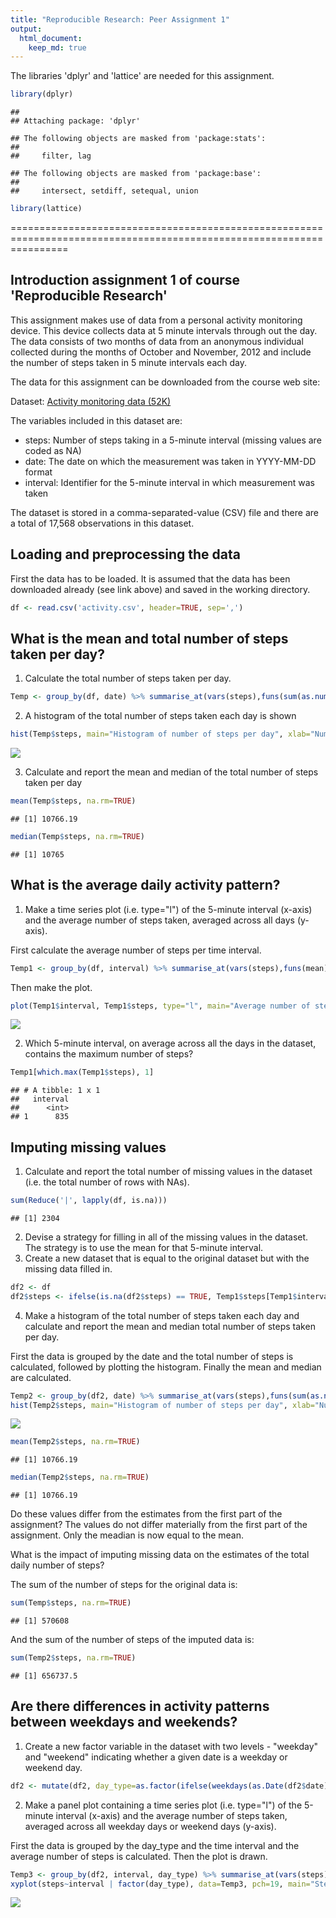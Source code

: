 ```yaml
---
title: "Reproducible Research: Peer Assignment 1"
output: 
  html_document:
    keep_md: true
---
```




The libraries 'dplyr' and 'lattice' are needed for this assignment.


```r
library(dplyr)
```

```
## 
## Attaching package: 'dplyr'
```

```
## The following objects are masked from 'package:stats':
## 
##     filter, lag
```

```
## The following objects are masked from 'package:base':
## 
##     intersect, setdiff, setequal, union
```

```r
library(lattice)
```

======================================================================================================================

## Introduction assignment 1 of course 'Reproducible Research'

This assignment makes use of data from a personal activity monitoring device. This device collects data at 5 minute intervals through out the day. The data consists of two months of data from an anonymous individual collected during the months of October and November, 2012 and include the number of steps taken in 5 minute intervals each day.

The data for this assignment can be downloaded from the course web site:

Dataset: [Activity monitoring data (52K)](https://d396qusza40orc.cloudfront.net/repdata%2Fdata%2Factivity.zip)

The variables included in this dataset are:

* steps: Number of steps taking in a 5-minute interval (missing values are coded as NA)
* date: The date on which the measurement was taken in YYYY-MM-DD format
* interval: Identifier for the 5-minute interval in which measurement was taken

The dataset is stored in a comma-separated-value (CSV) file and there are a total of 17,568 observations in this dataset.

## Loading and preprocessing the data

First the data has to be loaded. It is assumed that the data has been downloaded already (see link above) and saved in the working directory.


```r
df <- read.csv('activity.csv', header=TRUE, sep=',')
```

## What is the mean and total number of steps taken per day?

1. Calculate the total number of steps taken per day.


```r
Temp <- group_by(df, date) %>% summarise_at(vars(steps),funs(sum(as.numeric(.,na.rm=TRUE))))
```

2. A histogram of the total number of steps taken each day is shown


```r
hist(Temp$steps, main="Histogram of number of steps per day", xlab="Number of steps", col="green")
```

![](PA1_template_files/figure-html/unnamed-chunk-4-1.png)<!-- -->

3. Calculate and report the mean and median of the total number of steps taken per day


```r
mean(Temp$steps, na.rm=TRUE)
```

```
## [1] 10766.19
```

```r
median(Temp$steps, na.rm=TRUE)
```

```
## [1] 10765
```

## What is the average daily activity pattern?

1. Make a time series plot (i.e. type="l") of the 5-minute interval (x-axis) and the average number of steps taken, averaged across all days (y-axis).

First calculate the average number of steps per time interval.


```r
Temp1 <- group_by(df, interval) %>% summarise_at(vars(steps),funs(mean), na.rm=TRUE)
```

Then make the plot.


```r
plot(Temp1$interval, Temp1$steps, type="l", main="Average number of steps per time interval", xlab="time interval", ylab="average number of steps", col="red")
```

![](PA1_template_files/figure-html/unnamed-chunk-7-1.png)<!-- -->

2. Which 5-minute interval, on average across all the days in the dataset, contains the maximum number of steps?


```r
Temp1[which.max(Temp1$steps), 1]
```

```
## # A tibble: 1 x 1
##   interval
##      <int>
## 1      835
```


## Imputing missing values

1. Calculate and report the total number of missing values in the dataset (i.e. the total number of rows with NAs).


```r
sum(Reduce('|', lapply(df, is.na)))
```

```
## [1] 2304
```

2. Devise a strategy for filling in all of the missing values in the dataset. The strategy is to use the mean for that 5-minute interval.
3. Create a new dataset that is equal to the original dataset but with the missing data filled in.


```r
df2 <- df
df2$steps <- ifelse(is.na(df2$steps) == TRUE, Temp1$steps[Temp1$interval %in% df2$interval], df2$steps) 
```

4. Make a histogram of the total number of steps taken each day and calculate and report the mean and median total number of steps taken per day.

First the data is grouped by the date and the total number of steps is calculated, followed by plotting the histogram. Finally the mean and median are calculated.


```r
Temp2 <- group_by(df2, date) %>% summarise_at(vars(steps),funs(sum(as.numeric(.,na.rm=TRUE))))
hist(Temp2$steps, main="Histogram of number of steps per day", xlab="Number of steps", col="green")
```

![](PA1_template_files/figure-html/unnamed-chunk-11-1.png)<!-- -->

```r
mean(Temp2$steps, na.rm=TRUE)
```

```
## [1] 10766.19
```

```r
median(Temp2$steps, na.rm=TRUE)
```

```
## [1] 10766.19
```

Do these values differ from the estimates from the first part of the assignment?
The values do not differ materially from the first part of the assignment. Only the meadian is now equal to the mean.

What is the impact of imputing missing data on the estimates of the total daily number of steps?

The sum of the number of steps for the original data is:


```r
sum(Temp$steps, na.rm=TRUE)
```

```
## [1] 570608
```

And the sum of the number of steps of the imputed data is:


```r
sum(Temp2$steps, na.rm=TRUE)
```

```
## [1] 656737.5
```

## Are there differences in activity patterns between weekdays and weekends?

1. Create a new factor variable in the dataset with two levels - "weekday" and "weekend" indicating whether a given date is a weekday or weekend day.


```r
df2 <- mutate(df2, day_type=as.factor(ifelse(weekdays(as.Date(df2$date)) %in% c("Saturday", "Sunday"), "weekend", "weekday")))
```

2. Make a panel plot containing a time series plot (i.e. type="l") of the 5-minute interval (x-axis) and the average number of steps taken, averaged across all weekday days or weekend days (y-axis).

First the data is grouped by the day_type and the time interval and the average number of steps is calculated. Then the plot is drawn.


```r
Temp3 <- group_by(df2, interval, day_type) %>% summarise_at(vars(steps),funs(mean), na.rm=TRUE)
xyplot(steps~interval | factor(day_type), data=Temp3, pch=19, main="Steps per time interval", xlab="interval",  ylab="Number of steps",layout=c(1,2),type="l")
```

![](PA1_template_files/figure-html/unnamed-chunk-15-1.png)<!-- -->

